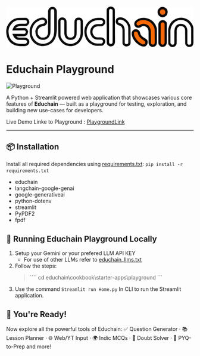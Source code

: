 <img src="https://raw.githubusercontent.com/Shubhwithai/GRE_Geometry_quiz/refs/heads/main/Group%2042.png" alt="Buildfast with AI" border="0"> <br />

# Educhain Playground

<img src="https://ik.imagekit.io/o0nppkxow/Screenshot%202025-06-21%20051310.png?updatedAt=1750465127876" alt="Playground">

A Python + Streamlit powered web application that showcases various core features of **Educhain** — built as a playground for testing, exploration, and building new use-cases for developers.

Live Demo Linke to Playground : [PlaygroundLink](https://educhain-playground-sgrbz8rwmyhefwqcvnpekj.streamlit.app/)

---

## 📦 Installation
Install all required dependencies using [requirements.txt](.\requirements.txt):
``` pip install -r requirements.txt ```
- educhain
- langchain-google-genai
- google-generativeai
- python-dotenv
- streamlit
- PyPDF2
- fpdf

## 🚀 Running Educhain Playground Locally
1. Setup your Gemini or your prefered LLM API KEY
    - For use of other LLMs refer to [educhain_llms.txt](../../educhain_llms.txt)
2. Follow the steps:
    > ```` cd educhain\cookbook\starter-apps\playground ```
3. Use the command ``` Streamlit run Home.py ``` In CLI to run the Streamlit application.

## 🎯 You're Ready!
Now explore all the powerful tools of Educhain:
✅ Question Generator · 📚 Lesson Planner · 🌐 Web/YT Input · 🌍 Indic MCQs · 🧠 Doubt Solver · 📘 PYQ-to-Prep and more!


